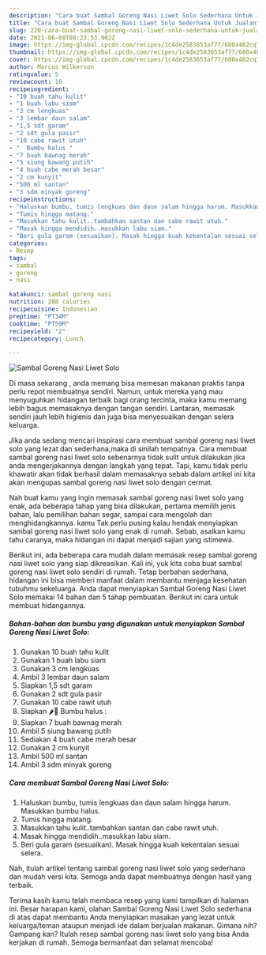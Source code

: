 ```yaml
---
description: "Cara buat Sambal Goreng Nasi Liwet Solo Sederhana Untuk Jualan"
title: "Cara buat Sambal Goreng Nasi Liwet Solo Sederhana Untuk Jualan"
slug: 220-cara-buat-sambal-goreng-nasi-liwet-solo-sederhana-untuk-jualan
date: 2021-06-08T08:23:53.902Z
image: https://img-global.cpcdn.com/recipes/1c4de2583653af77/680x482cq70/sambal-goreng-nasi-liwet-solo-foto-resep-utama.jpg
thumbnail: https://img-global.cpcdn.com/recipes/1c4de2583653af77/680x482cq70/sambal-goreng-nasi-liwet-solo-foto-resep-utama.jpg
cover: https://img-global.cpcdn.com/recipes/1c4de2583653af77/680x482cq70/sambal-goreng-nasi-liwet-solo-foto-resep-utama.jpg
author: Marcus Wilkerson
ratingvalue: 5
reviewcount: 10
recipeingredient:
- "10 buah tahu kulit"
- "1 buah labu siam"
- "3 cm lengkuas"
- "3 lembar daun salam"
- "1,5 sdt garam"
- "2 sdt gula pasir"
- "10 cabe rawit utuh"
- "  Bumbu halus "
- "7 buah bawnag merah"
- "5 siung bawang putih"
- "4 buah cabe merah besar"
- "2 cm kunyit"
- "500 ml santan"
- "3 sdm minyak goreng"
recipeinstructions:
- "Haluskan bumbu, tumis lengkuas dan daun salam hingga harum. Masukkan bumbu halus."
- "Tumis hingga matang."
- "Masukkan tahu kulit..tambahkan santan dan cabe rawit utuh."
- "Masak hingga mendidih..masukkan labu siam."
- "Beri gula garam (sesuaikan). Masak hingga kuah kekentalan sesuai selera."
categories:
- Resep
tags:
- sambal
- goreng
- nasi

katakunci: sambal goreng nasi 
nutrition: 288 calories
recipecuisine: Indonesian
preptime: "PT34M"
cooktime: "PT59M"
recipeyield: "2"
recipecategory: Lunch

---
```



![Sambal Goreng Nasi Liwet Solo](https://img-global.cpcdn.com/recipes/1c4de2583653af77/680x482cq70/sambal-goreng-nasi-liwet-solo-foto-resep-utama.jpg)

Di masa  sekarang , anda memang bisa memesan makanan praktis tanpa perlu repot membuatnya sendiri. Namun, untuk mereka yang mau menyuguhkan hidangan terbaik bagi orang tercinta, maka kamu memang lebih bagus memasaknya dengan tangan sendiri. Lantaran, memasak sendiri jauh lebih higienis dan juga bisa menyesuaikan dengan selera keluarga.

Jika anda sedang mencari inspirasi cara membuat sambal goreng nasi liwet solo yang lezat dan sederhana,maka di sinilah tempatnya. Cara membuat sambal goreng nasi liwet solo  sebenarnya tidak sulit untuk dilakukan jika anda mengerjakannya dengan langkah yang tepat. Tapi, kamu tidak perlu khawatir akan tidak berhasil dalam memasaknya 
sebab dalam artikel ini kita akan mengupas sambal goreng nasi liwet solo dengan cermat.  



Nah buat kamu yang ingin memasak sambal goreng nasi liwet solo yang enak, ada beberapa tahap yang bisa dilakukan, pertama memilih jenis bahan, lalu pemilihan bahan segar, sampai cara mengolah dan menghidangkannya. kamu Tak perlu pusing kalau hendak menyiapkan sambal goreng nasi liwet solo yang enak di rumah. Sebab, asalkan kamu  tahu caranya, maka hidangan ini dapat menjadi sajian yang istimewa.

Berikut ini, ada beberapa cara mudah dalam memasak resep sambal goreng nasi liwet solo yang siap dikreasikan. Kali ini, yuk kita coba buat sambal goreng nasi liwet solo sendiri di rumah. Tetap berbahan sederhana, hidangan ini bisa memberi manfaat dalam membantu menjaga kesehatan tubuhmu sekeluarga. Anda dapat menyiapkan Sambal Goreng Nasi Liwet Solo memakai 14 bahan dan 5 tahap pembuatan. Berikut ini cara untuk membuat hidangannya.

<!--inarticleads1-->

##### Bahan-bahan dan bumbu yang digunakan untuk menyiapkan Sambal Goreng Nasi Liwet Solo:

1. Gunakan 10 buah tahu kulit
1. Gunakan 1 buah labu siam
1. Gunakan 3 cm lengkuas
1. Ambil 3 lembar daun salam
1. Siapkan 1,5 sdt garam
1. Gunakan 2 sdt gula pasir
1. Gunakan 10 cabe rawit utuh
1. Siapkan  🌶🧄 Bumbu halus :
1. Siapkan 7 buah bawnag merah
1. Ambil 5 siung bawang putih
1. Sediakan 4 buah cabe merah besar
1. Gunakan 2 cm kunyit
1. Ambil 500 ml santan
1. Ambil 3 sdm minyak goreng




<!--inarticleads2-->

##### Cara membuat Sambal Goreng Nasi Liwet Solo:

1. Haluskan bumbu, tumis lengkuas dan daun salam hingga harum. Masukkan bumbu halus.
1. Tumis hingga matang.
1. Masukkan tahu kulit..tambahkan santan dan cabe rawit utuh.
1. Masak hingga mendidih..masukkan labu siam.
1. Beri gula garam (sesuaikan). Masak hingga kuah kekentalan sesuai selera.




Nah, itulah artikel tentang  sambal goreng nasi liwet solo  yang sederhana dan mudah versi kita. Semoga anda dapat membuatnya dengan hasil yang terbaik. 

Terima kasih kamu telah membaca resep yang kami tampilkan di halaman ini. Besar harapan kami, olahan  Sambal Goreng Nasi Liwet Solo sederhana di atas dapat membantu Anda menyiapkan masakan yang lezat untuk keluarga/teman ataupun menjadi ide dalam berjualan makanan. Gimana nih? Gampang kan? Itulah resep sambal goreng nasi liwet solo yang bisa Anda kerjakan di rumah. Semoga bermanfaat dan selamat mencoba!

